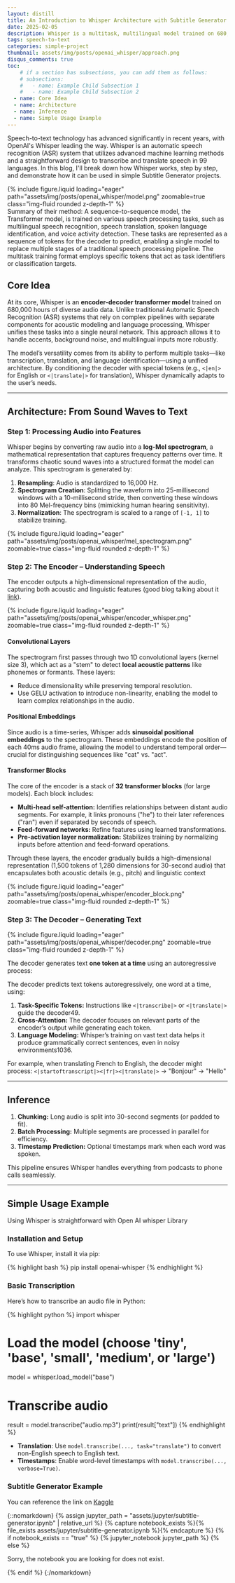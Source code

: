 ```yaml
---
layout: distill
title: An Introduction to Whisper Architecture with Subtitle Generator
date: 2025-02-05
description: Whisper is a multitask, multilingual model trained on 680,000 hours of diverse audio data. Its transformer-based architecture transcribes, translates, and identifies languages directly from raw audio—all in a single end-to-end pipeline.
tags: speech-to-text
categories: simple-project
thumbnail: assets/img/posts/openai_whisper/approach.png
disqus_comments: true
toc:
    # if a section has subsections, you can add them as follows:
    # subsections:
    #   - name: Example Child Subsection 1
    #   - name: Example Child Subsection 2
  - name: Core Idea
  - name: Architecture
  - name: Inference
  - name: Simple Usage Example
---
```


Speech-to-text technology has advanced significantly in recent years, with OpenAI's Whisper leading the way. Whisper is an automatic speech recognition (ASR) system that utilizes advanced machine learning methods and a straightforward design to transcribe and translate speech in 99 languages. In this blog, I'll break down how Whisper works, step by step, and demonstrate how it can be used in simple Subtitle Generator projects.

<div class="row mt-3">
    <div class="col-sm mt-3 mt-md-0">
        {% include figure.liquid loading="eager" path="assets/img/posts/openai_whisper/model.png" zoomable=true class="img-fluid rounded z-depth-1" %}
    </div>
    <div class="caption">
        Summary of their method: A sequence-to-sequence model, the Transformer model, is trained on various speech processing tasks, such as multilingual speech recognition, speech translation, spoken language identification, and voice activity detection. These tasks are represented as a sequence of tokens for the decoder to predict, enabling a single model to replace multiple stages of a traditional speech processing pipeline. The multitask training format employs specific tokens that act as task identifiers or classification targets.
    </div>
</div>


## Core Idea
At its core, Whisper is an **encoder-decoder transformer model** trained on 680,000 hours of diverse audio data. Unlike traditional Automatic Speech Recognition (ASR) systems that rely on complex pipelines with separate components for acoustic modeling and language processing, Whisper unifies these tasks into a single neural network. This approach allows it to handle accents, background noise, and multilingual inputs more robustly.

The model’s versatility comes from its ability to perform multiple tasks—like transcription, translation, and language identification—using a unified architecture. By conditioning the decoder with special tokens (e.g., `<|en|>` for English or `<|translate|>` for translation), Whisper dynamically adapts to the user’s needs.

---
## Architecture: From Sound Waves to Text

### Step 1: Processing Audio into Features
Whisper begins by converting raw audio into a **log-Mel spectrogram**, a mathematical representation that captures frequency patterns over time. It transforms chaotic sound waves into a structured format the model can analyze. This spectrogram is generated by:
1. **Resampling**: Audio is standardized to 16,000 Hz.
2. **Spectrogram Creation**: Splitting the waveform into 25-millisecond windows with a 10-millisecond stride, then converting these windows into 80 Mel-frequency bins (mimicking human hearing sensitivity).
1. **Normalization**: The spectrogram is scaled to a range of `[-1, 1]` to stabilize training.

<div class="row mt-3">
    <div class="col-sm mt-3 mt-md-0">
        {% include figure.liquid loading="eager" path="assets/img/posts/openai_whisper/mel_spectrogram.png" zoomable=true class="img-fluid rounded z-depth-1" %}
    </div>
</div>

### Step 2: The Encoder – Understanding Speech
The encoder outputs a high-dimensional representation of the audio, capturing both acoustic and linguistic features (good blog talking about it [link](https://gattanasio.cc/post/whisper-encoder/)).

<div class="row mt-3">
    <div class="col-sm mt-3 mt-md-0">
        {% include figure.liquid loading="eager" path="assets/img/posts/openai_whisper/encoder_whisper.png" zoomable=true class="img-fluid rounded z-depth-1" %}
    </div>
</div>

#### Convolutional Layers
The spectrogram first passes through two 1D convolutional layers (kernel size 3), which act as a "stem" to detect **local acoustic patterns** like phonemes or formants. These layers:
- Reduce dimensionality while preserving temporal resolution.
- Use GELU activation to introduce non-linearity, enabling the model to learn complex relationships in the audio.

#### Positional Embeddings
Since audio is a time-series, Whisper adds **sinusoidal positional embeddings** to the spectrogram. These embeddings encode the position of each 40ms audio frame, allowing the model to understand temporal order—crucial for distinguishing sequences like "cat" vs. "act".

#### Transformer Blocks
The core of the encoder is a stack of **32 transformer blocks** (for large models). Each block includes:
- **Multi-head self-attention:** Identifies relationships between distant audio segments. For example, it links pronouns ("he") to their later references ("ran") even if separated by seconds of speech.
- **Feed-forward networks:** Refine features using learned transformations.
- **Pre-activation layer normalization:** Stabilizes training by normalizing inputs before attention and feed-forward operations.

Through these layers, the encoder gradually builds a high-dimensional representation (1,500 tokens of 1,280 dimensions for 30-second audio) that encapsulates both acoustic details (e.g., pitch) and linguistic context

<div class="row mt-3">
    <div class="col-sm mt-3 mt-md-0">
        {% include figure.liquid loading="eager" path="assets/img/posts/openai_whisper/encoder_block.png" zoomable=true class="img-fluid rounded z-depth-1" %}
    </div>
</div>

### Step 3: The Decoder – Generating Text

<div class="row mt-3">
    <div class="col-sm mt-3 mt-md-0">
        {% include figure.liquid loading="eager" path="assets/img/posts/openai_whisper/decoder.png" zoomable=true class="img-fluid rounded z-depth-1" %}
    </div>
</div>

The decoder generates text **one token at a time** using an autoregressive process:

The decoder predicts text tokens autoregressively, one word at a time, using:
1. **Task-Specific Tokens:** Instructions like `<|transcribe|>` or `<|translate|>` guide the decoder49.
2. **Cross-Attention:** The decoder focuses on relevant parts of the encoder’s output while generating each token.
3. **Language Modeling:** Whisper’s training on vast text data helps it produce grammatically correct sentences, even in noisy environments1036.

For example, when translating French to English, the decoder might process:
`<|startoftranscript|><|fr|><|translate|>` → "Bonjour" → "Hello"

---
## Inference
1. **Chunking:** Long audio is split into 30-second segments (or padded to fit).
2. **Batch Processing:** Multiple segments are processed in parallel for efficiency.
3. **Timestamp Prediction:** Optional timestamps mark when each word was spoken.

This pipeline ensures Whisper handles everything from podcasts to phone calls seamlessly.

---
## Simple Usage Example
Using Whisper is straightforward with Open AI whisper Library

### Installation and Setup

To use Whisper, install it via pip:

{% highlight bash %}
pip install openai-whisper
{% endhighlight %}

### Basic Transcription

Here’s how to transcribe an audio file in Python:

{% highlight python %}
import whisper
# Load the model (choose 'tiny', 'base', 'small', 'medium', or 'large')
model = whisper.load_model("base")
# Transcribe audio
result = model.transcribe("audio.mp3")
print(result["text"])
{% endhighlight %}

- **Translation**: Use `model.transcribe(..., task="translate")` to convert non-English speech to English text.
- **Timestamps**: Enable word-level timestamps with `model.transcribe(..., verbose=True)`.

### Subtitle Generator Example
You can reference the link on [Kaggle](https://www.kaggle.com/code/ma3ple/transcript-audio-from-playlist-or-single-video)

{::nomarkdown}
{% assign jupyter_path = "assets/jupyter/subtitle-generator.ipynb" | relative_url %}
{% capture notebook_exists %}{% file_exists assets/jupyter/subtitle-generator.ipynb %}{% endcapture %}
{% if notebook_exists == "true" %}
{% jupyter_notebook jupyter_path %}
{% else %}
<p>Sorry, the notebook you are looking for does not exist.</p>
{% endif %}
{:/nomarkdown}